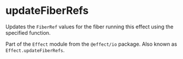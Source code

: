 # updateFiberRefs

Updates the `FiberRef` values for the fiber running this effect using the
specified function.

Part of the `Effect` module from the `@effect/io` package. Also known as `Effect.updateFiberRefs`.

